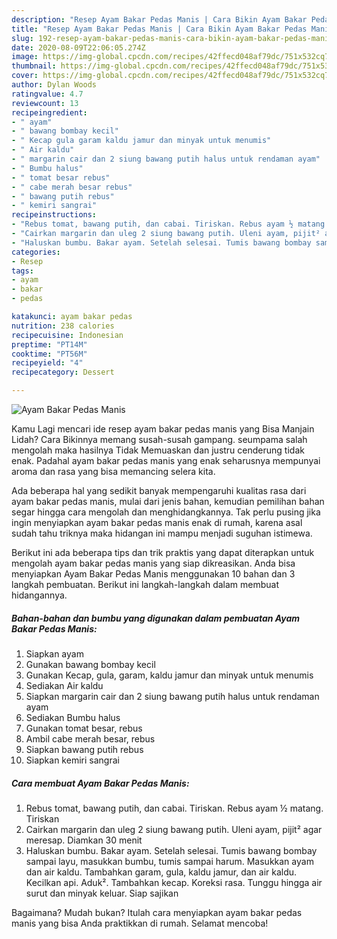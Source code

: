 ```yaml
---
description: "Resep Ayam Bakar Pedas Manis | Cara Bikin Ayam Bakar Pedas Manis Yang Enak Dan Mudah"
title: "Resep Ayam Bakar Pedas Manis | Cara Bikin Ayam Bakar Pedas Manis Yang Enak Dan Mudah"
slug: 192-resep-ayam-bakar-pedas-manis-cara-bikin-ayam-bakar-pedas-manis-yang-enak-dan-mudah
date: 2020-08-09T22:06:05.274Z
image: https://img-global.cpcdn.com/recipes/42ffecd048af79dc/751x532cq70/ayam-bakar-pedas-manis-foto-resep-utama.jpg
thumbnail: https://img-global.cpcdn.com/recipes/42ffecd048af79dc/751x532cq70/ayam-bakar-pedas-manis-foto-resep-utama.jpg
cover: https://img-global.cpcdn.com/recipes/42ffecd048af79dc/751x532cq70/ayam-bakar-pedas-manis-foto-resep-utama.jpg
author: Dylan Woods
ratingvalue: 4.7
reviewcount: 13
recipeingredient:
- " ayam"
- " bawang bombay kecil"
- " Kecap gula garam kaldu jamur dan minyak untuk menumis"
- " Air kaldu"
- " margarin cair dan 2 siung bawang putih halus untuk rendaman ayam"
- " Bumbu halus"
- " tomat besar rebus"
- " cabe merah besar rebus"
- " bawang putih rebus"
- " kemiri sangrai"
recipeinstructions:
- "Rebus tomat, bawang putih, dan cabai. Tiriskan. Rebus ayam ½ matang. Tiriskan"
- "Cairkan margarin dan uleg 2 siung bawang putih. Uleni ayam, pijit² agar meresap. Diamkan 30 menit"
- "Haluskan bumbu. Bakar ayam. Setelah selesai. Tumis bawang bombay sampai layu, masukkan bumbu, tumis sampai harum. Masukkan ayam dan air kaldu. Tambahkan garam, gula, kaldu jamur, dan air kaldu. Kecilkan api. Aduk². Tambahkan kecap. Koreksi rasa. Tunggu hingga air surut dan minyak keluar. Siap sajikan"
categories:
- Resep
tags:
- ayam
- bakar
- pedas

katakunci: ayam bakar pedas 
nutrition: 238 calories
recipecuisine: Indonesian
preptime: "PT14M"
cooktime: "PT56M"
recipeyield: "4"
recipecategory: Dessert

---
```



![Ayam Bakar Pedas Manis](https://img-global.cpcdn.com/recipes/42ffecd048af79dc/751x532cq70/ayam-bakar-pedas-manis-foto-resep-utama.jpg)

Kamu Lagi mencari ide resep ayam bakar pedas manis yang Bisa Manjain Lidah? Cara Bikinnya memang susah-susah gampang. seumpama salah mengolah maka hasilnya Tidak Memuaskan dan justru cenderung tidak enak. Padahal ayam bakar pedas manis yang enak seharusnya mempunyai aroma dan rasa yang bisa memancing selera kita.



Ada beberapa hal yang sedikit banyak mempengaruhi kualitas rasa dari ayam bakar pedas manis, mulai dari jenis bahan, kemudian pemilihan bahan segar hingga cara mengolah dan menghidangkannya. Tak perlu pusing jika ingin menyiapkan ayam bakar pedas manis enak di rumah, karena asal sudah tahu triknya maka hidangan ini mampu menjadi suguhan istimewa.


Berikut ini ada beberapa tips dan trik praktis yang dapat diterapkan untuk mengolah ayam bakar pedas manis yang siap dikreasikan. Anda bisa menyiapkan Ayam Bakar Pedas Manis menggunakan 10 bahan dan 3 langkah pembuatan. Berikut ini langkah-langkah dalam membuat hidangannya.

<!--inarticleads1-->

##### Bahan-bahan dan bumbu yang digunakan dalam pembuatan Ayam Bakar Pedas Manis:

1. Siapkan  ayam
1. Gunakan  bawang bombay kecil
1. Gunakan  Kecap, gula, garam, kaldu jamur dan minyak untuk menumis
1. Sediakan  Air kaldu
1. Siapkan  margarin cair dan 2 siung bawang putih halus untuk rendaman ayam
1. Sediakan  Bumbu halus
1. Gunakan  tomat besar, rebus
1. Ambil  cabe merah besar, rebus
1. Siapkan  bawang putih rebus
1. Siapkan  kemiri sangrai




<!--inarticleads2-->

##### Cara membuat Ayam Bakar Pedas Manis:

1. Rebus tomat, bawang putih, dan cabai. Tiriskan. Rebus ayam ½ matang. Tiriskan
1. Cairkan margarin dan uleg 2 siung bawang putih. Uleni ayam, pijit² agar meresap. Diamkan 30 menit
1. Haluskan bumbu. Bakar ayam. Setelah selesai. Tumis bawang bombay sampai layu, masukkan bumbu, tumis sampai harum. Masukkan ayam dan air kaldu. Tambahkan garam, gula, kaldu jamur, dan air kaldu. Kecilkan api. Aduk². Tambahkan kecap. Koreksi rasa. Tunggu hingga air surut dan minyak keluar. Siap sajikan




Bagaimana? Mudah bukan? Itulah cara menyiapkan ayam bakar pedas manis yang bisa Anda praktikkan di rumah. Selamat mencoba!
